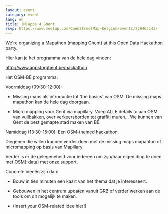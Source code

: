 ```yaml
---
layout: event
category: event
lang: en
title: (M)Apps 4 Ghent
rsvp: https://www.meetup.com/OpenStreetMap-Belgium/events/229463143/
---
```


We're organizing a Mapathon (mapping Ghent) at this Open Data Hackathon party.

Hier kan je het programma van de hele dag vinden:

<http://www.appsforghent.be/hackathon>

Het OSM-BE programma:

Voormiddag (09:30-12:00):

- Missing maps als introductie tot 'the basics' van OSM. De missing maps mapathon kan de hele dag doorgaan.

- Micro mapping voor Gent via mapillary. Voeg ALLE details to aan OSM van vuilbakken, over verkeersborden tot graffiti muren... We kunnen van Gent de best gemapte stad maken van BE.

Namiddag (13:30-15:00): Een OSM-themed hackathon.

Diegenen die willen kunnen verder doen met de missing maps mapahton of micromapping op basis van Mapillary.

Verder is er de gelegeneheid voor iedereen om zijn/haar eigen ding te doen met OSM(-data) met onze support.

Concrete ideeën zijn dan:

- Bouw in tien minuten een kaart van het thema dat je interesseert.

- Gebouwen in het centrum updaten vanuit GRB of verder werken aan de tools om dit mogelijk te maken.

- (Insert your OSM-related idee hier!)
